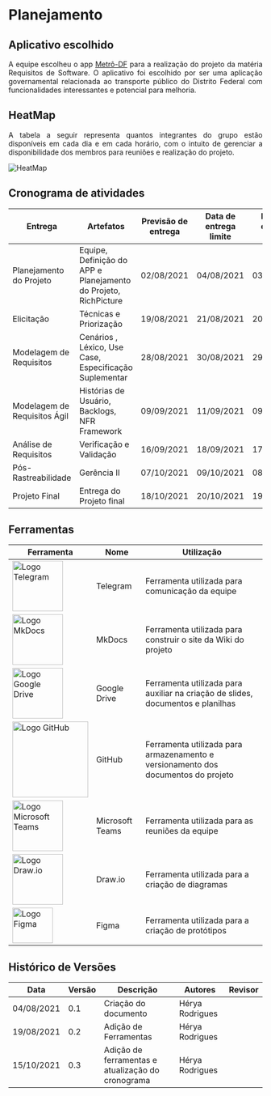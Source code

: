 # Planejamento

## Aplicativo escolhido
<p align="justify"> A equipe escolheu o app <a href="https://play.google.com/store/apps/details?id=br.gov.df.metroapp">Metrô-DF</a> para a realização do projeto da matéria Requisitos de Software. O aplicativo foi escolhido por ser uma aplicação governamental relacionada ao transporte público do Distrito Federal com funcionalidades interessantes e potencial para melhoria.</p>

## HeatMap
<p align="justify"> A tabela a seguir representa quantos integrantes do grupo estão disponíveis em cada dia e em cada horário, com o intuito de gerenciar a disponibilidade dos membros para reuniões e realização do projeto.</p>

<img alt = "HeatMap" src="../../imagens/heatmap.png"/>

## Cronograma de atividades

| Entrega                       | Artefatos     |Previsão de entrega | Data de entrega limite | Data de entrega Real
| ------------------------------| ---------     | ------------------ | ---------------------- |---------------------- |
| Planejamento do Projeto       | Equipe, Definição do APP e Planejamento do Projeto, RichPicture  |02/08/2021 | 04/08/2021 | 03/08/2021
| Elicitação                    | Técnicas e Priorização |19/08/2021   | 21/08/2021             | 20/08/2021
| Modelagem de Requisitos       |Cenários , Léxico, Use Case, Especificação Suplementar |28/08/2021 | 30/08/2021   |29/08/2021
| Modelagem de Requisitos Ágil  | Histórias de Usuário, Backlogs, NFR Framework |09/09/2021 | 11/09/2021  |09/09/2021
| Análise de Requisitos         | Verificação e Validação |16/09/2021          | 18/09/2021   |17/09/2021
| Pós-Rastreabilidade           | Gerência II |07/10/2021   | 09/10/2021  |08/10/2021
| Projeto Final                 | Entrega do Projeto final |18/10/2021  | 20/10/2021  | 19/10/2021 

## Ferramentas

| Ferramenta| Nome | Utilização |
| ----------| ---- | ---------- |
|<img alt = "Logo Telegram" src="https://logodownload.org/wp-content/uploads/2017/11/telegram-logo.png"  width = "100"/>| Telegram | Ferramenta utilizada para comunicação da equipe |
|<img alt = "Logo MkDocs" src="https://d33wubrfki0l68.cloudfront.net/e43d6fce615884aa5a3427f0ee46d1a3b8a0c7d2/6c3a5/assets/images/tool-icons/mkdocs.png"  width = "100"/>| MkDocs | Ferramenta utilizada para construir o site da Wiki do projeto|
|<img alt = "Logo Google Drive" src="https://upload.wikimedia.org/wikipedia/commons/d/da/Google_Drive_logo.png"  width = "100"/>| Google Drive | Ferramenta utilizada para auxiliar na criação de slides, documentos e planilhas |
|<img alt = "Logo GitHub" src="https://github.githubassets.com/images/modules/logos_page/GitHub-Mark.png"  width = "150"/>| GitHub | Ferramenta utilizada para armazenamento e versionamento dos documentos do projeto |
|<img alt = "Logo Microsoft Teams" src="https://upload.wikimedia.org/wikipedia/commons/thumb/c/c9/Microsoft_Office_Teams_%282018%E2%80%93present%29.svg/1200px-Microsoft_Office_Teams_%282018%E2%80%93present%29.svg.png"  width = "100"/>| Microsoft Teams | Ferramenta utilizada para as reuniões da equipe |
|<img alt = "Logo Draw.io" src="https://images.sftcdn.net/images/t_app-logo-xl,f_auto/p/80432565-d0ca-41a2-8a1d-b57fd53497c4/46033790/draw-io-gidq2wpM.jpg"  width = "100"/>| Draw.io | Ferramenta utilizada para a criação de diagramas |
|<img alt = "Logo Figma" src="https://upload.wikimedia.org/wikipedia/commons/3/33/Figma-logo.svg"  width = "80" height = "70"/>| Figma | Ferramenta utilizada para a criação de protótipos |


## Histórico de Versões

| Data       | Versão | Descrição                                     | Autores          | Revisor          |
| ---------- | ------ | --------------------------------------------- | ---------------- | ---------------- |
| 04/08/2021 | 0.1    | Criação do documento                          | Hérya Rodrigues  |                  |
| 19/08/2021 | 0.2    | Adição de Ferramentas                         | Hérya Rodrigues  |                  |
| 15/10/2021 | 0.3    | Adição de ferramentas e atualização do cronograma | Hérya Rodrigues  |                  |